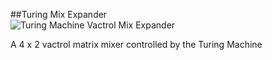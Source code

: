 ##Turing Mix Expander   
![Turing Machine Vactrol Mix Expander](https://farm6.staticflickr.com/5452/8877172227_30965980ba.jpg)  

A 4 x 2 vactrol matrix mixer controlled by the Turing Machine
